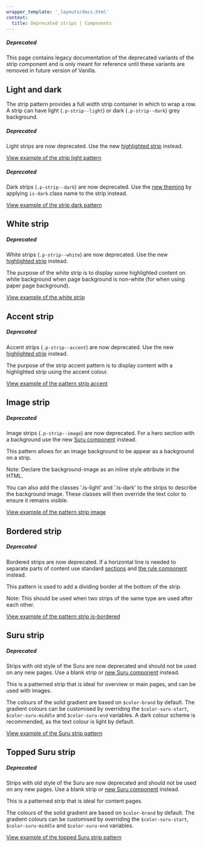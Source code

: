 ```yaml
---
wrapper_template: '_layouts/docs.html'
context:
  title: Deprecated strips | Components
---
```


<div class="p-notification--negative">
  <div class="p-notification__content">
    <h5 class="p-notification__title">Deprecated</h5>
    <p class="p-notification__message">This page contains legacy documentation of the deprecated variants of the strip component and is only meant for reference until these variants are removed in future version of Vanilla.</p>
  </div>
</div>

## Light and dark

The strip pattern provides a full width strip container in which to wrap a row. A strip can have light (`.p-strip--light`) or dark (`.p-strip--dark`) grey background.

<div class="p-notification--negative">
  <div class="p-notification__content">
    <h5 class="p-notification__title">Deprecated</h5>
    <p class="p-notification__message">Light strips are now deprecated. Use the new <a href="/docs/patterns/strip#highlighted-strip">highlighted strip</a> instead.</p>
  </div>
</div>

<div class="embedded-example"><a href="/docs/examples/patterns/strips/strips-light/" class="js-example">
View example of the strip light pattern
</a></div>

<div class="p-notification--negative">
  <div class="p-notification__content">
    <h5 class="p-notification__title">Deprecated</h5>
    <p class="p-notification__message">Dark strips (<code>.p-strip--dark</code>) are now deprecated. Use the <a href="/docs/patterns/strip#themes">new theming</a> by applying <code>is-dark</code> class name to the strip instead.</p>
  </div>
</div>

<p></p>

<div class="embedded-example"><a href="/docs/examples/patterns/strips/strips-dark/" class="js-example">
View example of the strip dark pattern
</a></div>

## White strip

<div class="p-notification--negative">
  <div class="p-notification__content">
    <h5 class="p-notification__title">Deprecated</h5>
    <p class="p-notification__message">White strips (<code>.p-strip--white</code>) are now deprecated. Use the new <a href="/docs/patterns/strip#highlighted-strip">highlighted strip</a> instead.</p>
  </div>
</div>

The purpose of the white strip is to display some highlighted content on white background when page background is non-white (for when using paper page background).

<div class="embedded-example"><a href="/docs/examples/patterns/strips/white/" class="js-example">
View example of the white strip
</a></div>

## Accent strip

<div class="p-notification--negative">
  <div class="p-notification__content">
    <h5 class="p-notification__title">Deprecated</h5>
    <p class="p-notification__message">Accent strips (<code>.p-strip--accent</code>) are now deprecated. Use the new <a href="/docs/patterns/strip#highlighted-strip">highlighted strip</a> instead.</p>
  </div>
</div>

The purpose of the strip accent pattern is to display content with a
highlighted strip using the accent colour.

<div class="embedded-example"><a href="/docs/examples/patterns/strips/accent/" class="js-example">
View example of the pattern strip accent
</a></div>

## Image strip

<div class="p-notification--negative">
  <div class="p-notification__content">
    <h5 class="p-notification__title">Deprecated</h5>
    <p class="p-notification__message">Image strips (<code>.p-strip--image</code>) are now deprecated. For a hero section with a background use the new <a href="/docs/patterns/suru">Suru component</a> instead.</p>
  </div>
</div>

This pattern allows for an image background to be appear as a background on a strip.

<div class="p-notification--information">
  <p class="p-notification__content">
    <span class="p-notification__title">Note:</span>
    <span class="p-notification__message">Declare the background-image as an inline style attribute in the HTML.</span>
  </p>
</div>

You can also add the classes '.is-light' and '.is-dark' to the strips to describe the background image.
These classes will then override the text color to ensure it remains visible.

<div class="embedded-example"><a href="/docs/examples/patterns/strips/image/" class="js-example">
View example of the pattern strip image
</a></div>

## Bordered strip

<div class="p-notification--negative">
  <div class="p-notification__content">
    <h5 class="p-notification__title">Deprecated</h5>
    <p class="p-notification__message">Bordered strips are now deprecated. If a horizontal line is needed to separate parts of content use standard <a href="/docs/patterns/section">sections</a> and <a href="/docs/patterns/rule">the rule component</a> instead.</p>
  </div>
</div>

This pattern is used to add a dividing border at the bottom of the strip.

<div class="p-notification--information">
  <p class="p-notification__content">
    <span class="p-notification__title">Note:</span>
    <span class="p-notification__message">This should be used when two strips of the same type are used after each other.</span>
  </p>
</div>

<div class="embedded-example"><a href="/docs/examples/patterns/strips/is-bordered/" class="js-example">
View example of the pattern strip is-bordered
</a></div>

## Suru strip

<div class="p-notification--negative">
  <div class="p-notification__content">
    <h5 class="p-notification__title">Deprecated</h5>
    <p class="p-notification__message">Strips with old style of the Suru are now deprecated and should not be used on any new pages. Use a blank strip or <a href="/docs/patterns/suru">new Suru component</a> instead.</p>
  </div>
</div>

This is a patterned strip that is ideal for overview or main pages, and can be used with images.

The colours of the solid gradient are based on `$color-brand` by default. The gradient colours can be customised by overriding the `$color-suru-start`, `$color-suru-middle` and `$color-suru-end` variables. A dark colour scheme is recommended, as the text colour is light by default.

<div class="embedded-example"><a href="/docs/examples/patterns/strips/suru/" class="js-example">
View example of the Suru strip pattern
</a></div>

## Topped Suru strip

<div class="p-notification--negative">
  <div class="p-notification__content">
    <h5 class="p-notification__title">Deprecated</h5>
    <p class="p-notification__message">Strips with old style of the Suru are now deprecated and should not be used on any new pages. Use a blank strip or <a href="/docs/patterns/suru">new Suru component</a> instead.</p>
  </div>
</div>

This is a patterned strip that is ideal for content pages.

The colours of the solid gradient are based on `$color-brand` by default. The gradient colours can be customised by overriding the `$color-suru-start`, `$color-suru-middle` and `$color-suru-end` variables.

<div class="embedded-example"><a href="/docs/examples/patterns/strips/suru-topped/" class="js-example">
View example of the topped Suru strip pattern
</a></div>
